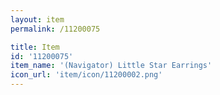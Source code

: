 ```yaml
---
layout: item
permalink: /11200075

title: Item
id: '11200075'
item_name: '(Navigator) Little Star Earrings'
icon_url: 'item/icon/11200002.png'
---
```

